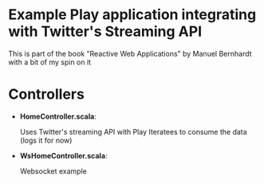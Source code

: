 Example Play application integrating with Twitter's Streaming API
===============================================================

This is part of the book "Reactive Web Applications" by Manuel Bernhardt with a bit of my spin on it

Controllers
===========

- **HomeController.scala**:

  Uses Twitter's streaming API with Play Iteratees to consume the data (logs it for now)

- **WsHomeController.scala**:

  Websocket example


